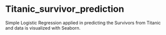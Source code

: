 # Titanic_survivor_prediction

Simple Logistic Regression applied in predicting the Survivors from Titanic and data is visualized with Seaborn.
